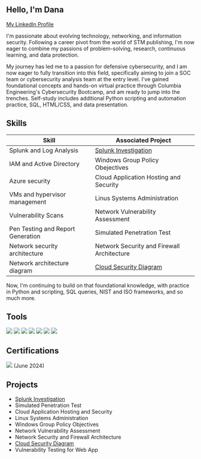 ## Hello, I'm Dana

<a href="https://www.linkedin.com/in/dana-j-bigelow">My LinkedIn Profile</a>

I'm passionate about evolving technology, networking, and information security. Following a career pivot from the world of STM publishing, I'm now eager to combine my passions of problem-solving, research, continuous learning, and data protection. 

My journey has led me to a passion for defensive cybersecurity, and I am now eager to fully transition into this field, specifically aiming to join a SOC team or cybersecurity analysis team at the entry level. I've gained foundational concepts and hands-on virtual practice through Columbia Engineering's Cybersecurity Bootcamp, and am ready to jump into the trenches. Self-study includes additional Python scripting and automation practice, SQL, HTML/CSS, and data presentation.

## Skills

| Skill                                         | Associated Project         |
|-----------------------------------------------|----------------------------|
| Splunk and Log Analysis                       | <a href="https://github.com/dbigelow70/Splunk-Investigation/blob/main/README.md">Splunk Investigation</a>|
| IAM and Active Directory                      | Windows Group Policy Obejectives|
| Azure security                                | Cloud Application Hosting and Security              
| VMs and hypervisor management                 | Linus Systems Administration|
| Vulnerability Scans                           | Network Vulnerability Assessment|
| Pen Testing and Report Generation             | Simulated Penetration Test|
| Network security architecture                 | Network Security and Firewall Architecture|
| Network architecture diagram                  | <a href="https://github.com/dbigelow70/Cloud-Security-Diagram/tree/main">Cloud Security Diagram</a> |


Now, I'm continuing to build on that foundational knowledge, with practice in Python and scripting, SQL queries, NIST and ISO frameworks, and so much more.

## Tools 
<div>
<img src="https://img.shields.io/badge/-Splunk-000000?&style=for-the-badge&logo=Splunk&logoColor=white" />
<img src="https://img.shields.io/badge/-Wireshark-1679A7?&style=for-the-badge&logo=Wireshark&logoColor=white" />
  <img src="https://img.shields.io/badge/-Nessus-009CDE?&style=for-the-badge&logo=Tenable&logoColor=white" />
  <img src="https://img.shields.io/badge/-nmap-2C2C2C?&style=for-the-badge&logo=gnometerminal&logoColor=white" />
<img src="https://img.shields.io/badge/-Snort-EF2D5E?&style=for-the-badge&logo=shield&logoColor=white" />
<img src="https://img.shields.io/badge/-OWASP%20ZAP-004D80?&style=for-the-badge&logo=OWASP&logoColor=white" />
<img src="https://img.shields.io/badge/-Azure-0078D4?&style=for-the-badge&logo=Microsoft-Azure&logoColor=white" />

</div>

## Certifications
<div>
  <img src="https://img.shields.io/badge/-Security%2B-FF0000?&style=for-the-badge&logo=CompTIA&logoColor=white" />
  (June 2024) 
</div>

## Projects
- <a href="https://github.com/dbigelow70/Splunk-Investigation/blob/main/README.md">Splunk Investigation</a>
- Simulated Penetration Test
- Cloud Application Hosting and Security
- Linux Systems Administration
- Windows Group Policy Objectives
- Network Vulnerability Assessment
- Network Security and Firewall Architecture
- <a href="https://github.com/dbigelow70/Cloud-Security-Diagram/tree/main">Cloud Security Diagram</a> 
- Vulnerability Testing for Web App

  
